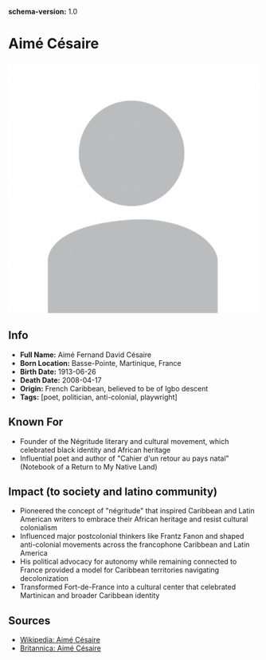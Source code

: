 **schema-version:** 1.0
# Aimé Césaire

![image description](images/person-image-template.png)

## Info
- **Full Name:** Aimé Fernand David Césaire
- **Born Location:** Basse-Pointe, Martinique, France
- **Birth Date:** 1913-06-26
- **Death Date:** 2008-04-17
- **Origin:** French Caribbean, believed to be of Igbo descent
- **Tags:** [poet, politician, anti-colonial, playwright]

## Known For
- Founder of the Négritude literary and cultural movement, which celebrated black identity and African heritage
- Influential poet and author of "Cahier d'un retour au pays natal" (Notebook of a Return to My Native Land)

## Impact (to society and latino community)
- Pioneered the concept of "négritude" that inspired Caribbean and Latin American writers to embrace their African heritage and resist cultural colonialism
- Influenced major postcolonial thinkers like Frantz Fanon and shaped anti-colonial movements across the francophone Caribbean and Latin America
- His political advocacy for autonomy while remaining connected to France provided a model for Caribbean territories navigating decolonization
- Transformed Fort-de-France into a cultural center that celebrated Martinican and broader Caribbean identity

## Sources
- [Wikipedia: Aimé Césaire](https://en.wikipedia.org/wiki/Aim%C3%A9_C%C3%A9saire)
- [Britannica: Aimé Césaire](https://www.britannica.com/biography/Aime-Cesaire)
